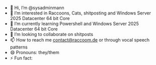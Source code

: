 - 👋 Hi, I’m @sysadminmann
- 👀 I’m interested in Raccoons, Cats, shitposting and Windows Server 2025 Datacenter 64 bit Core
- 🌱 I’m currently learning Powershell and Windows Server 2025 Datacenter 64 bit Core
- 💞️ I’m looking to collaborate on shitposts
- 📫 How to reach me contact@raccoom.de or through vocal speech patterns
- 😄 Pronouns: they/them
- ⚡ Fun fact: 

<!---
sysadminmann/sysadminmann is a ✨ special ✨ repository because its `README.md` (this file) appears on your GitHub profile.
You can click the Preview link to take a look at your changes.
--->
